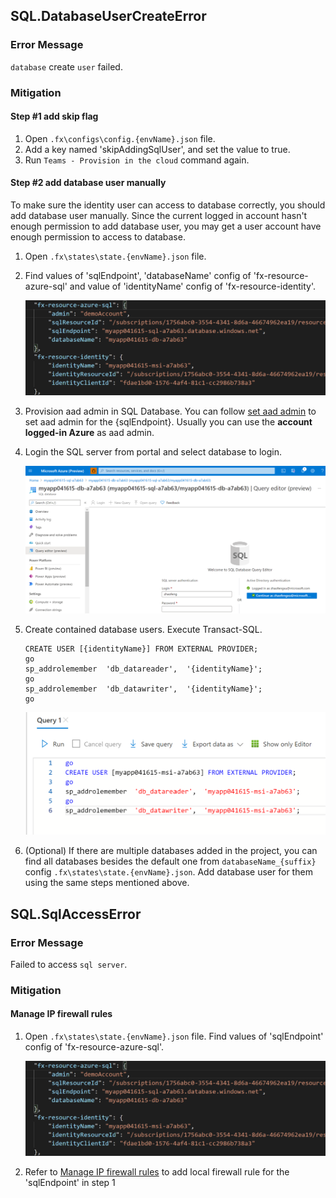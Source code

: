 ## SQL.DatabaseUserCreateError

### Error Message

`database` create `user` failed. 

### Mitigation

#### Step #1 add skip flag
1. Open `.fx\configs\config.{envName}.json` file.
1. Add a key named 'skipAddingSqlUser', and set the value to true.
1. Run `Teams - Provision in the cloud` command again.

#### Step #2 add database user manually

To make sure the identity user can access to database correctly, you should add database user manually.
Since the current logged in account hasn't enough permission to add database user, you may get a user account have enough permission to access to database. 
1.  Open `.fx\states\state.{envName}.json` file.
1. Find values of 'sqlEndpoint', 'databaseName' config of 'fx-resource-azure-sql' and value of 'identityName' config of 'fx-resource-identity'.

      ![image](../images/fx-core/sql/config.png)

1. Provision aad admin in SQL Database. You can follow [set aad admin](https://docs.microsoft.com/en-us/azure/azure-sql/database/authentication-aad-configure?tabs=azure-powershell#provision-azure-ad-admin-sql-database) to set aad admin for the {sqlEndpoint}. Usually you can use the **account logged-in Azure** as aad admin.

1. Login the SQL server from portal and select database to login.

      ![image](../images/fx-core/sql/login-db.png)

1. Create contained database users. Execute Transact-SQL. 

   ```
   CREATE USER [{identityName}] FROM EXTERNAL PROVIDER;
   go
   sp_addrolemember  'db_datareader',  '{identityName}';
   go
   sp_addrolemember  'db_datawriter',  '{identityName}';
   go
   ```

      ![image](../images/fx-core/sql/add-database-user.png)
1. (Optional) If there are multiple databases added in the project, you can find all databases besides the default one from `databaseName_{suffix}` config `.fx\states\state.{envName}.json`. Add database user for them using the same steps mentioned above.

## SQL.SqlAccessError

### Error Message

Failed to access `sql server`.

### Mitigation

#### Manage IP firewall rules
1. Open `.fx\states\state.{envName}.json` file. Find values of 'sqlEndpoint' config of 'fx-resource-azure-sql'.

      ![image](../images/fx-core/sql/config.png)

1. Refer to [ Manage IP firewall rules](https://docs.microsoft.com/en-us/azure/azure-sql/database/firewall-configure#from-the-database-overview-page) to add local firewall rule for the 'sqlEndpoint' in step 1